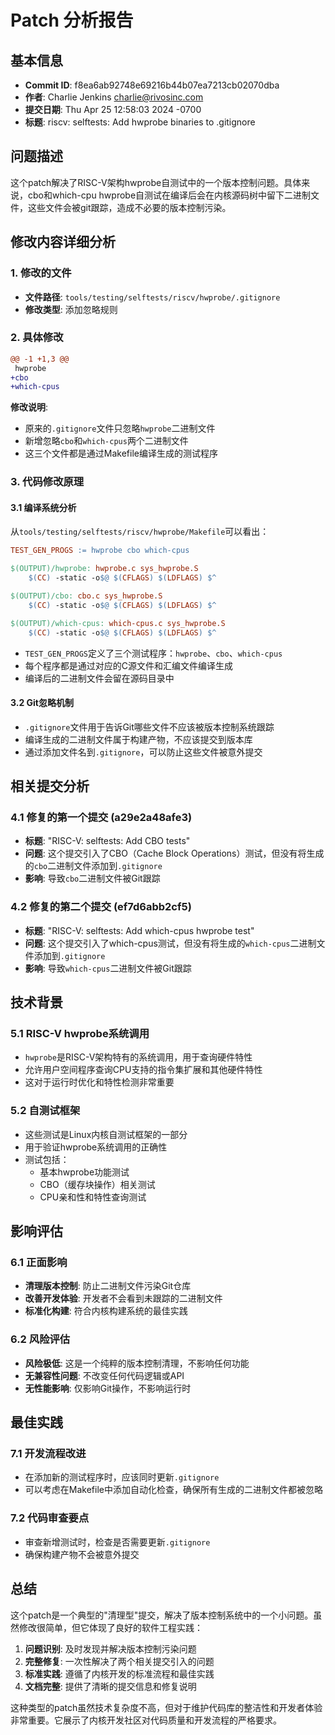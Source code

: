 # Patch 分析报告

## 基本信息
- **Commit ID**: f8ea6ab92748e69216b44b07ea7213cb02070dba
- **作者**: Charlie Jenkins <charlie@rivosinc.com>
- **提交日期**: Thu Apr 25 12:58:03 2024 -0700
- **标题**: riscv: selftests: Add hwprobe binaries to .gitignore

## 问题描述

这个patch解决了RISC-V架构hwprobe自测试中的一个版本控制问题。具体来说，cbo和which-cpu hwprobe自测试在编译后会在内核源码树中留下二进制文件，这些文件会被git跟踪，造成不必要的版本控制污染。

## 修改内容详细分析

### 1. 修改的文件
- **文件路径**: `tools/testing/selftests/riscv/hwprobe/.gitignore`
- **修改类型**: 添加忽略规则

### 2. 具体修改
```diff
@@ -1 +1,3 @@
 hwprobe
+cbo
+which-cpus
```

**修改说明**:
- 原来的`.gitignore`文件只忽略`hwprobe`二进制文件
- 新增忽略`cbo`和`which-cpus`两个二进制文件
- 这三个文件都是通过Makefile编译生成的测试程序

### 3. 代码修改原理

#### 3.1 编译系统分析
从`tools/testing/selftests/riscv/hwprobe/Makefile`可以看出：

```makefile
TEST_GEN_PROGS := hwprobe cbo which-cpus

$(OUTPUT)/hwprobe: hwprobe.c sys_hwprobe.S
	$(CC) -static -o$@ $(CFLAGS) $(LDFLAGS) $^

$(OUTPUT)/cbo: cbo.c sys_hwprobe.S
	$(CC) -static -o$@ $(CFLAGS) $(LDFLAGS) $^

$(OUTPUT)/which-cpus: which-cpus.c sys_hwprobe.S
	$(CC) -static -o$@ $(CFLAGS) $(LDFLAGS) $^
```

- `TEST_GEN_PROGS`定义了三个测试程序：`hwprobe`、`cbo`、`which-cpus`
- 每个程序都是通过对应的C源文件和汇编文件编译生成
- 编译后的二进制文件会留在源码目录中

#### 3.2 Git忽略机制
- `.gitignore`文件用于告诉Git哪些文件不应该被版本控制系统跟踪
- 编译生成的二进制文件属于构建产物，不应该提交到版本库
- 通过添加文件名到`.gitignore`，可以防止这些文件被意外提交

## 相关提交分析

### 4.1 修复的第一个提交 (a29e2a48afe3)
- **标题**: "RISC-V: selftests: Add CBO tests"
- **问题**: 这个提交引入了CBO（Cache Block Operations）测试，但没有将生成的`cbo`二进制文件添加到`.gitignore`
- **影响**: 导致`cbo`二进制文件被Git跟踪

### 4.2 修复的第二个提交 (ef7d6abb2cf5)
- **标题**: "RISC-V: selftests: Add which-cpus hwprobe test"
- **问题**: 这个提交引入了which-cpus测试，但没有将生成的`which-cpus`二进制文件添加到`.gitignore`
- **影响**: 导致`which-cpus`二进制文件被Git跟踪

## 技术背景

### 5.1 RISC-V hwprobe系统调用
- `hwprobe`是RISC-V架构特有的系统调用，用于查询硬件特性
- 允许用户空间程序查询CPU支持的指令集扩展和其他硬件特性
- 这对于运行时优化和特性检测非常重要

### 5.2 自测试框架
- 这些测试是Linux内核自测试框架的一部分
- 用于验证hwprobe系统调用的正确性
- 测试包括：
  - 基本hwprobe功能测试
  - CBO（缓存块操作）相关测试
  - CPU亲和性和特性查询测试

## 影响评估

### 6.1 正面影响
- **清理版本控制**: 防止二进制文件污染Git仓库
- **改善开发体验**: 开发者不会看到未跟踪的二进制文件
- **标准化构建**: 符合内核构建系统的最佳实践

### 6.2 风险评估
- **风险极低**: 这是一个纯粹的版本控制清理，不影响任何功能
- **无兼容性问题**: 不改变任何代码逻辑或API
- **无性能影响**: 仅影响Git操作，不影响运行时

## 最佳实践

### 7.1 开发流程改进
- 在添加新的测试程序时，应该同时更新`.gitignore`
- 可以考虑在Makefile中添加自动化检查，确保所有生成的二进制文件都被忽略

### 7.2 代码审查要点
- 审查新增测试时，检查是否需要更新`.gitignore`
- 确保构建产物不会被意外提交

## 总结

这个patch是一个典型的"清理型"提交，解决了版本控制系统中的一个小问题。虽然修改很简单，但它体现了良好的软件工程实践：

1. **问题识别**: 及时发现并解决版本控制污染问题
2. **完整修复**: 一次性解决了两个相关提交引入的问题
3. **标准实践**: 遵循了内核开发的标准流程和最佳实践
4. **文档完整**: 提供了清晰的提交信息和修复说明

这种类型的patch虽然技术复杂度不高，但对于维护代码库的整洁性和开发者体验非常重要。它展示了内核开发社区对代码质量和开发流程的严格要求。